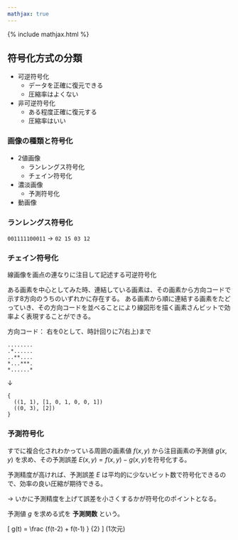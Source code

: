 ```yaml
---
mathjax: true
---
```


{% include mathjax.html %}

## 符号化方式の分類
* 可逆符号化
  * データを正確に復元できる
  * 圧縮率はよくない
* 非可逆符号化
  * ある程度正確に復元する
  * 圧縮率はいい

### 画像の種類と符号化
* 2値画像
  * ランレングス符号化
  * チェイン符号化
* 濃淡画像
  * 予測符号化
* 動画像

### ランレングス符号化
`001111100011` → `02 15 03 12`

### チェイン符号化
線画像を画点の連なりに注目して記述する可逆符号化

ある画素を中心としてみた時、連結している画素は、その画素から方向コードで示す8方向のうちのいずれかに存在する。
ある画素から順に連結する画素をたどっていき、その方向コードを並べることにより線図形を描く画素さんビットで効率よく表現することができる。

方向コード： 右を0として、時計回りに7(右上)まで

```
........
.*......
..**....
*...***.
*......*
```

↓

```
{
  ((1, 1), [1, 0, 1, 0, 0, 1])
  ((0, 3), [2])
}
```

### 予測符号化
すでに複合化されわかっている周囲の画素値 $f(x,y)$ から注目画素の予測値 $g(x,y)$ を求め、その予測誤差 $E(x,y) = f(x,y) - g(x,y)$を符号化する。

予測精度が高ければ、予測誤差 $E$ は平均的に少ないビット数で符号化できるので、効率の良い圧縮が期待できる。

→ いかに予測精度を上げて誤差を小さくするかが符号化のポイントとなる。

予測値 $g$ を求める式を __予測関数__ という。

\[ g(t) = \frac {f(t-2) + f(t-1) } {2} \] (1次元)

